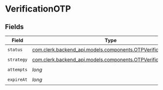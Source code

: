 # VerificationOTP


## Fields

| Field                                                                                                                 | Type                                                                                                                  | Required                                                                                                              | Description                                                                                                           |
| --------------------------------------------------------------------------------------------------------------------- | --------------------------------------------------------------------------------------------------------------------- | --------------------------------------------------------------------------------------------------------------------- | --------------------------------------------------------------------------------------------------------------------- |
| `status`                                                                                                              | [com.clerk.backend_api.models.components.OTPVerificationStatus](../../models/components/OTPVerificationStatus.md)     | :heavy_check_mark:                                                                                                    | N/A                                                                                                                   |
| `strategy`                                                                                                            | [com.clerk.backend_api.models.components.OTPVerificationStrategy](../../models/components/OTPVerificationStrategy.md) | :heavy_check_mark:                                                                                                    | N/A                                                                                                                   |
| `attempts`                                                                                                            | *long*                                                                                                                | :heavy_check_mark:                                                                                                    | N/A                                                                                                                   |
| `expireAt`                                                                                                            | *long*                                                                                                                | :heavy_check_mark:                                                                                                    | N/A                                                                                                                   |